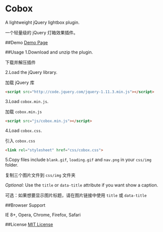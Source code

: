 Cobox
=======
A lightweight jQuery lightbox plugin.

一个轻量级的 jQuery 灯箱效果插件。

##Demo
[Demo Page](http://garwih.github.io/cobox/)

##Usage
1.Download and unzip the plugin.

下载并解压插件

2.Load the jQuery library.

加载 jQuery 库
```HTML
<script src="http://code.jquery.com/jquery-1.11.3.min.js"></script>
```

3.Load `cobox.min.js`.

加载 `cobox.min.js`
```HTML
<script src="js/cobox.min.js"></script>
```

4.Load `cobox.css`.

引入 `cobox.css`
```HTML
<link rel="stylesheet" href="css/cobox.css">
```

5.Copy files include `blank.gif`, `loading.gif` and `nav.png` in your `css/img` folder.

复制三个图片文件到 `css/img` 文件夹

*Optional:* Use the `title` or `data-title` attribute if you want show a caption.

可选：如果想要显示图片标题，请在图片链接中使用 `title` 或 `data-title`

##Browser Support

IE 8+, Opera, Chrome, Firefox, Safari

##License
[MIT License](http://opensource.org/licenses/MIT)